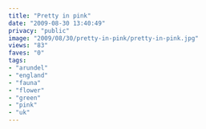 ```yaml
---
title: "Pretty in pink"
date: "2009-08-30 13:40:49"
privacy: "public"
image: "2009/08/30/pretty-in-pink/pretty-in-pink.jpg"
views: "83"
faves: "0"
tags:
- "arundel"
- "england"
- "fauna"
- "flower"
- "green"
- "pink"
- "uk"
---
```

<a href="/photos/2009/08/30/pretty-in-pink" rel="nofollow"></a>
